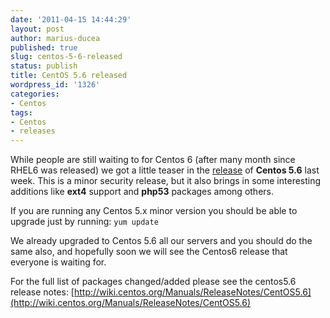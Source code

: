 ```yaml
---
date: '2011-04-15 14:44:29'
layout: post
author: marius-ducea
published: true
slug: centos-5-6-released
status: publish
title: CentOS 5.6 released
wordpress_id: '1326'
categories:
- Centos
tags:
- Centos
- releases
---
```


While people are still waiting to for Centos 6 (after many month since RHEL6 was released) we got a little teaser in the [release](http://lists.centos.org/pipermail/centos-announce/2011-April/017282.html) of **Centos 5.6** last week. This is a minor security release, but it also brings in some interesting additions like **ext4** support and **php53** packages among others.

If you are running any Centos 5.x minor version you should be able to upgrade just by running:
`yum update`

We already upgraded to Centos 5.6 all our servers and you should do the same also, and hopefully soon we will see the Centos6 release that everyone is waiting for.

For the full list of packages changed/added please see the centos5.6 release notes: [http://wiki.centos.org/Manuals/ReleaseNotes/CentOS5.6](http://wiki.centos.org/Manuals/ReleaseNotes/CentOS5.6)
